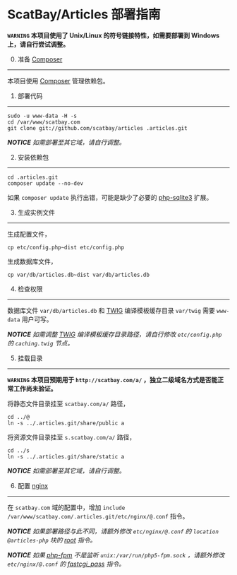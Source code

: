 ScatBay/Articles 部署指南
===

**`WARNING` 本项目使用了 Unix/Linux 的符号链接特性，如需要部署到 Windows 上，请自行尝试调整。**

0. 准备 [Composer][]
---

本项目使用 [Composer][] 管理依赖包。

1. 部署代码
---

```
sudo -u www-data -H -s
cd /var/www/scatbay.com
git clone git://github.com/scatbay/articles .articles.git
```

*__NOTICE__ 如需部署至其它域，请自行调整。*

2. 安装依赖包
---

```
cd .articles.git
composer update --no-dev
```

如果 `composer update` 执行出错，可能是缺少了必要的 [php-sqlite3](http://cn.php.net/sqlite3) 扩展。

3. 生成实例文件
---

生成配置文件，

```
cp etc/config.php~dist etc/config.php
```

生成数据库文件，

```
cp var/db/articles.db~dist var/db/articles.db
```

4. 检查权限
---

数据库文件 `var/db/articles.db` 和 [TWIG][] 编译模板缓存目录 `var/twig` 需要 `www-data` 用户可写。

*__NOTICE__ 如需调整 [TWIG][] 编译模板缓存目录路径，请自行修改 `etc/config.php` 的 `caching.twig` 节点。*

5. 挂载目录
---

**`WARNING` 本项目预期用于 `http://scatbay.com/a/` ，独立二级域名方式是否能正常工作尚未验证。**

将静态文件目录挂至 `scatbay.com/a/` 路径，

```
cd ../@
ln -s ../.articles.git/share/public a
```

将资源文件目录挂至 `s.scatbay.com/a/` 路径，

```
cd ../s
ln -s ../.articles.git/share/static a
```

*__NOTICE__ 如需部署至其它域，请自行调整。*

6. 配置 [nginx](http://nginx.org/)
---

在 `scatbay.com` 域的配置中，增加 `include /var/www/scatbay.com/.articles.git/etc/nginx/@.conf` 指令。

*__NOTICE__ 如果部署路径与此不同，请额外修改 `etc/nginx/@.conf` 的 `location @articles-php` 块的 [root](http://nginx.org/en/docs/http/ngx_http_core_module.html#root) 指令。*

*__NOTICE__ 如果 [php-fpm](http://cn.php.net/fpm) 不是监听 `unix:/var/run/php5-fpm.sock` ，请额外修改 `etc/nginx/@.conf` 的 [fastcgi_pass](http://nginx.org/en/docs/http/ngx_http_fastcgi_module.html#fastcgi_pass) 指令。*

[Composer]: https://getcomposer.org/
[TWIG]: http://twig.sensiolabs.org/
